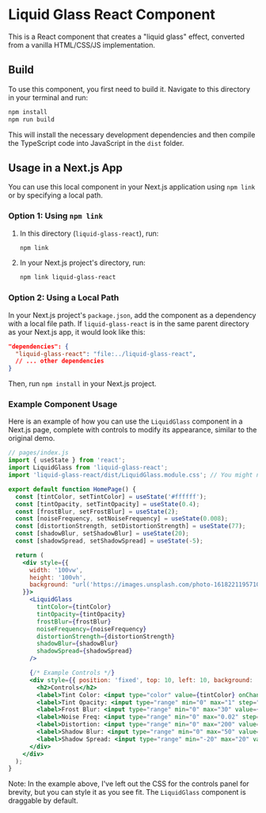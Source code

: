 # Liquid Glass React Component

This is a React component that creates a "liquid glass" effect, converted from a vanilla HTML/CSS/JS implementation.

## Build

To use this component, you first need to build it. Navigate to this directory in your terminal and run:

```bash
npm install
npm run build
```

This will install the necessary development dependencies and then compile the TypeScript code into JavaScript in the `dist` folder.

## Usage in a Next.js App

You can use this local component in your Next.js application using `npm link` or by specifying a local path.

### Option 1: Using `npm link`

1.  In this directory (`liquid-glass-react`), run:
    ```bash
    npm link
    ```
2.  In your Next.js project's directory, run:
    ```bash
    npm link liquid-glass-react
    ```

### Option 2: Using a Local Path

In your Next.js project's `package.json`, add the component as a dependency with a local file path. If `liquid-glass-react` is in the same parent directory as your Next.js app, it would look like this:

```json
"dependencies": {
  "liquid-glass-react": "file:../liquid-glass-react",
  // ... other dependencies
}
```

Then, run `npm install` in your Next.js project.

### Example Component Usage

Here is an example of how you can use the `LiquidGlass` component in a Next.js page, complete with controls to modify its appearance, similar to the original demo.

```jsx
// pages/index.js
import { useState } from 'react';
import LiquidGlass from 'liquid-glass-react';
import 'liquid-glass-react/dist/LiquidGlass.module.css'; // You might need to adjust the path based on your setup

export default function HomePage() {
  const [tintColor, setTintColor] = useState('#ffffff');
  const [tintOpacity, setTintOpacity] = useState(0.4);
  const [frostBlur, setFrostBlur] = useState(2);
  const [noiseFrequency, setNoiseFrequency] = useState(0.008);
  const [distortionStrength, setDistortionStrength] = useState(77);
  const [shadowBlur, setShadowBlur] = useState(20);
  const [shadowSpread, setShadowSpread] = useState(-5);

  return (
    <div style={{ 
      width: '100vw', 
      height: '100vh', 
      background: "url('https://images.unsplash.com/photo-1618221195710-dd6b41faaea6?q=80&w=2000&auto=format&fit=crop&ixlib=rb-4.1.0&ixid=M3wxMjA3fDB8MHxwaG90by1wYWdlfDB8fGVufDB8fHx8fA%3D%3D') center/cover no-repeat" 
    }}>
      <LiquidGlass
        tintColor={tintColor}
        tintOpacity={tintOpacity}
        frostBlur={frostBlur}
        noiseFrequency={noiseFrequency}
        distortionStrength={distortionStrength}
        shadowBlur={shadowBlur}
        shadowSpread={shadowSpread}
      />

      {/* Example Controls */}
      <div style={{ position: 'fixed', top: 10, left: 10, background: 'rgba(0,0,0,0.6)', color: '#fff', padding: 10, borderRadius: 8 }}>
        <h2>Controls</h2>
        <label>Tint Color: <input type="color" value={tintColor} onChange={e => setTintColor(e.target.value)} /></label><br/>
        <label>Tint Opacity: <input type="range" min="0" max="1" step="0.01" value={tintOpacity} onChange={e => setTintOpacity(parseFloat(e.target.value))} /></label><br/>
        <label>Frost Blur: <input type="range" min="0" max="30" value={frostBlur} onChange={e => setFrostBlur(parseInt(e.target.value))} /></label><br/>
        <label>Noise Freq: <input type="range" min="0" max="0.02" step="0.001" value={noiseFrequency} onChange={e => setNoiseFrequency(parseFloat(e.target.value))} /></label><br/>
        <label>Distortion: <input type="range" min="0" max="200" value={distortionStrength} onChange={e => setDistortionStrength(parseInt(e.target.value))} /></label><br/>
        <label>Shadow Blur: <input type="range" min="0" max="50" value={shadowBlur} onChange={e => setShadowBlur(parseInt(e.target.value))} /></label><br/>
        <label>Shadow Spread: <input type="range" min="-20" max="20" value={shadowSpread} onChange={e => setShadowSpread(parseInt(e.target.value))} /></label><br/>
      </div>
    </div>
  );
}
```

Note: In the example above, I've left out the CSS for the controls panel for brevity, but you can style it as you see fit.
The `LiquidGlass` component is draggable by default. 